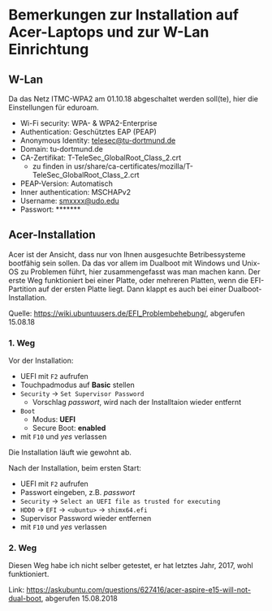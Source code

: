 # Bemerkungen zur Installation auf Acer-Laptops und zur W-Lan Einrichtung

## W-Lan

Da das Netz ITMC-WPA2 am 01.10.18 abgeschaltet werden soll(te), hier die Einstellungen für eduroam.
 - Wi-Fi security: WPA- & WPA2-Enterprise
 - Authentication: Geschütztes EAP (PEAP)
 - Anonymous Identity: telesec@tu-dortmund.de
 - Domain: tu-dortmund.de
 - CA-Zertifikat: T-TeleSec_GlobalRoot_Class_2.crt
    - zu finden in usr/share/ca-certificates/mozilla/T-TeleSec_GlobalRoot_Class_2.crt
 - PEAP-Version: Automatisch
 - Inner authentication: MSCHAPv2
 - Username: smxxxx@udo.edu
 - Passwort: *******


## Acer-Installation
Acer ist der Ansicht, dass nur von Ihnen ausgesuchte Betribessysteme bootfähig sein sollen.
Da das vor allem im Dualboot mit Windows und Unix-OS zu Problemen führt, hier zusammengefasst was man machen kann. Der erste Weg funktioniert bei einer Platte, oder mehreren Platten, wenn die EFI-Partition auf der ersten Platte liegt. Dann klappt es auch bei einer Dualboot-Installation.

Quelle: https://wiki.ubuntuusers.de/EFI_Problembehebung/, abgerufen 15.08.18

### 1. Weg
Vor der Installation:
 - UEFI mit `F2` aufrufen
 - Touchpadmodus auf **Basic** stellen
 - `Security` → `Set Supervisor Password`
    - Vorschlag *passwort*, wird nach der Installtaion wieder entfernt
 - `Boot`
    - Modus: **UEFI**
    - Secure Boot: **enabled**
 - mit `F10` und *yes* verlassen

Die Installation läuft wie gewohnt ab.

Nach der Installation, beim ersten Start:
 - UEFI mit `F2` aufrufen
 - Passwort eingeben, z.B. *passwort*
 - `Security` → `Select an UEFI file as trusted for executing`
 - `HDD0` → `EFI` → `<ubuntu>` → `shimx64.efi`
 - Supervisor Password wieder entfernen
 - mit `F10` und *yes* verlassen

### 2. Weg

Diesen Weg habe ich nicht selber getestet, er hat letztes Jahr, 2017, wohl funktioniert.

Link: https://askubuntu.com/questions/627416/acer-aspire-e15-will-not-dual-boot, abgerufen 15.08.2018
